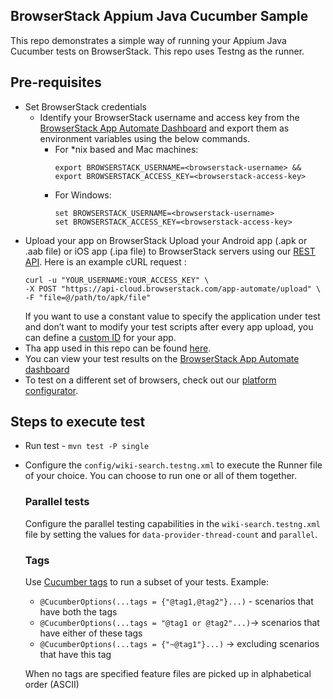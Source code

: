 ## BrowserStack Appium Java Cucumber Sample

This repo demonstrates a simple way of running your Appium Java Cucumber tests on BrowserStack. This repo uses Testng as the runner.

## Pre-requisites

* Set BrowserStack credentials
    * Identify your BrowserStack username and access key from the [BrowserStack App Automate Dashboard](https://app-automate.browserstack.com/) and export them as environment variables using the below commands.
        - For *nix based and Mac machines:
            ```
            export BROWSERSTACK_USERNAME=<browserstack-username> &&
            export BROWSERSTACK_ACCESS_KEY=<browserstack-access-key>
            ```
        - For Windows:
            ```
            set BROWSERSTACK_USERNAME=<browserstack-username>
            set BROWSERSTACK_ACCESS_KEY=<browserstack-access-key>
            ```
* Upload your app on BrowserStack
  Upload your Android app (.apk or .aab file) or iOS app (.ipa file) to BrowserStack servers using our [REST API](https://www.browserstack.com/docs/app-automate/appium/upload-app-from-filesystem). Here is an example cURL request :
  ```
  curl -u "YOUR_USERNAME:YOUR_ACCESS_KEY" \
  -X POST "https://api-cloud.browserstack.com/app-automate/upload" \
  -F "file=@/path/to/apk/file"
  ```
  If you want to use a constant value to specify the application under test and don’t want to modify your test scripts after every app upload, you can define a [custom ID](https://www.browserstack.com/docs/app-automate/appium/upload-app-define-custom-id) for your app. 
* Tha app used in this repo can be found [here](https://github.com/nithyamn/cucumber-appium-demo/blob/main/src/test/resources/app/WikipediaSample.apk).
* You can view your test results on the [BrowserStack App Automate dashboard](https://app-automate.browserstack.com/)
* To test on a different set of browsers, check out our [platform configurator](https://www.browserstack.com/docs/app-automate/appium/set-up-tests/select-devices).

## Steps to execute test
* Run test - `mvn test -P single`
* Configure the `config/wiki-search.testng.xml` to execute the Runner file of your choice. You can choose to run one or all of them together.
    ### Parallel tests
    Configure the parallel testing capabilities in the `wiki-search.testng.xml` file by setting the values for `data-provider-thread-count` and `parallel`.

    ### Tags
    Use [Cucumber tags](https://cucumber.io/docs/cucumber/api/#tags) to run a subset of your tests. 
    Example:
    * ``@CucumberOptions(...tags = {"@tag1,@tag2"}...)`` - scenarios that have both the tags
    * ``@CucumberOptions(...tags = "@tag1 or @tag2"...)``-> scenarios that have either of these tags
    * ``@CucumberOptions(...tags = {"~@tag1"}...)`` -> excluding scenarios that have this tag
  
    When no tags are specified feature files are picked up in alphabetical order (ASCII)
    
